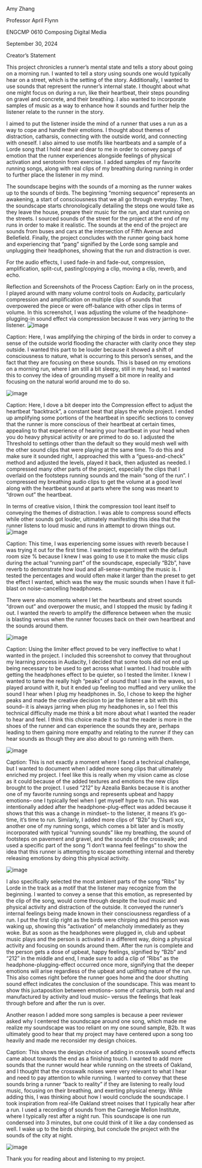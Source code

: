 Amy Zhang

Professor April Flynn

ENGCMP 0610 Composing Digital Media

September 30, 2024

Creator’s Statement

This project chronicles a runner’s mental state and tells a story about going on a morning run. I wanted to tell a story using sounds one would typically hear on a street, which is the setting of the story. Additionally, I wanted to use sounds that represent the runner’s internal state. I thought about what one might focus on during a run, like their heartbeat, their steps pounding on gravel and concrete, and their breathing. I also wanted to incorporate samples of music as a way to enhance how it sounds and further help the listener relate to the runner in the story.

I aimed to put the listener inside the mind of a runner that uses a run as a way to cope and handle their emotions. I thought about themes of distraction, catharsis, connecting with the outside world, and connecting with oneself. I also aimed to use motifs like heartbeats and a sample of a Lorde song that I hold near and dear to me in order to convey pangs of emotion that the runner experiences alongside feelings of physical activation and serotonin from exercise. I added samples of my favorite running songs, along with real clips of my breathing during running in order to further place the listener in my mind.

The soundscape begins with the sounds of a morning as the runner wakes up to the sounds of birds. The beginning “morning sequence” represents an awakening, a start of consciousness that we all go through everyday. Then, the soundscape starts chronologically detailing the steps one would take as they leave the house, prepare their music for the run, and start running on the streets. I sourced sounds of the street for the project at the end of my runs in order to make it realistic. The sounds at the end of the project are sounds from buses and cars at the intersection of Fifth Avenue and Bellefield. Finally, the project concludes with the runner going back home and experiencing that “pang” signified by the Lorde song sample and unplugging their headphones, showing that the run and distraction is over.

For the audio effects, I used fade-in and fade-out, compression, amplification, split-cut, pasting/copying a clip, moving a clip, reverb, and echo.


Reflection and Screenshots of the Process
Caption: Early on in the process, I played around with many volume control tools on Audacity, particularly compression and amplification on multiple clips of sounds that overpowered the piece or were off-balance with other clips in terms of volume. In this screenshot, I was adjusting the volume of the headphone-plugging-in sound effect via compression because it was very jarring to the listener. 
![image](https://i.imgur.com/uW3Bs3l.png)


Caption: Here, I was amplifying the chirping of the birds in order to convey a sense of the outside world flooding the character with clarity once they step outside. I wanted this part to be louder because it showed a shift of consciousness to nature, what is occurring to this person’s senses, and the fact that they are focusing on these sounds. This is based on my emotions on a morning run, where I am still a bit sleepy, still in my head, so I wanted this to convey the idea of grounding myself a bit more in reality and focusing on the natural world around me to do so.

![image](https://i.imgur.com/SboUotj.png)


Caption: Here, I dove a bit deeper into the Compression effect to adjust the heartbeat “backtrack”, a constant beat that plays the whole project. I ended up amplifying some portions of the heartbeat in specific sections to convey that the runner is more conscious of their heartbeat at certain times, appealing to that experience of hearing your heartbeat in your head when you do heavy physical activity or are primed to do so. I adjusted the Threshold to settings other than the default so they would mesh well with the other sound clips that were playing at the same time. To do this and make sure it sounded right, I approached this with a “guess-and-check” method and adjusted the levels, played it back, then adjusted as needed. I compressed many other parts of the project, especially the clips that I overlaid on the footsteps running sounds and the main “song of the run”. I compressed my breathing audio clips to get the volume at a good level along with the heartbeat sound at parts where the song was meant to “drown out” the heartbeat.


In terms of creative vision, I think the compression tool leant itself to conveying the themes of distraction. I was able to compress sound effects while other sounds got louder, ultimately manifesting this idea that the runner listens to loud music and runs in attempt to drown things out. 
![image](https://i.imgur.com/Px4V2bM.png)

Caption: This time, I was experiencing some issues with reverb because I was trying it out for the first time. I wanted to experiment with the default room size % because I knew I was going to use it to make the music clips during the actual “running part” of the soundscape, especially “B2b”, have reverb to demonstrate how loud and all-sense-numbing the music is. I tested the percentages and would often make it larger than the preset to get the effect I wanted, which was the way the music sounds when I have it full-blast on noise-cancelling headphones. 

There were also moments where I let the heartbeats and street sounds “drown out” and overpower the music, and I stopped the music by fading it out. I wanted the reverb to amplify the difference between when the music is blasting versus when the runner focuses back on their own heartbeat and the sounds around them. 

![image](https://i.imgur.com/z2mD7W4.png)

Caption: Using the limiter effect proved to be very ineffective to what I wanted in the project. I included this screenshot to convey that throughout my learning process in Audacity, I decided that some tools did not end up being necessary to be used to get across what I wanted. I had trouble with getting the headphones effect to be quieter, so I tested the limiter. I knew I wanted to tame the really high “peaks” of sound that I saw in the waves, so I played around with it, but it ended up feeling too muffled and very unlike the sound I hear when I plug my headphones in. So, I chose to keep the higher peaks and made the creative decision to jar the listener a bit with this sound– it is always jarring when plug my headphones in, so I feel this technical difficulty made me think a bit more about what I wanted the reader to hear and feel. I think this choice made it so that the reader is more in the shoes of the runner and can experience the sounds they are, perhaps leading to them gaining more empathy and relating to the runner if they can hear sounds as though they are also about to go running with them.

![image](https://i.imgur.com/NAFUOfr.png)


Caption: This is not exactly a moment where I faced a technical challenge, but I wanted to document when I added more song clips that ultimately enriched my project. I feel like this is really when my vision came as close as it could because of the added textures and emotions the new clips brought to the project. I used “212” by Azealia Banks because it is another one of my favorite running songs and represents upbeat and happy emotions– one I typically feel when I get myself hype to run. This was intentionally added after the headphone-plug-effect was added because it shows that this was a change in mindset– to the listener, it means it’s go-time, it’s time to run. Similarly, I added more clips of “B2b” by Charli xcx, another one of my running songs, which comes a bit later and is mostly incorporated with typical “running sounds” like my breathing, the sound of footsteps on pavement and gravel, and the sounds of the crosswalk; and used a specific part of the song “I don’t wanna feel feelings” to show the idea that this runner is attempting to escape something internal and thereby releasing emotions by doing this physical activity. 

![image](https://i.imgur.com/qyHVYpJ.png)

I also specifically selected the most ambient parts of the song “Ribs” by Lorde in the track as a motif that the listener may recognize from the beginning. I wanted to convey a sense that this emotion, as represented by the clip of the song, would come through despite the loud music and physical activity and distraction of the outside. It conveyed the runner’s internal feelings being made known in their consciousness regardless of a run. I put the first clip right as the birds were chirping and this person was waking up, showing this “activation” of melancholy immediately as they woke. But as soon as the headphones were plugged in, club and upbeat music plays and the person is activated in a different way, doing a physical activity and focusing on sounds around them. After the run is complete and the person gets a dose of upbeat, happy feelings, signified by “B2b” and “212” in the middle and end, I made sure to add a clip of “Ribs” as the headphone-plugging-effect occurred once more, signifying that the deeper emotions will arise regardless of the upbeat and uplifting nature of the run. This also comes right before the runner goes home and the door shutting sound effect indicates the conclusion of the soundscape. This was meant to show this juxtaposition between emotions– some of catharsis, both real and manufactured by activity and loud music– versus the feelings that leak through before and after the run is over. 

Another reason I added more song samples is because a peer reviewer asked why I centered the soundscape around one song, which made me realize my soundscape was too reliant on my one sound sample, B2b. It was ultimately good to hear that my project may have centered upon a song too heavily and made me reconsider my design choices. 


Caption: This shows the design choice of adding in crosswalk sound effects came about towards the end as a finishing touch. I wanted to add more sounds that the runner would hear while running on the streets of Oakland, and I thought that the crosswalk noises were very relevant to what I hear and need to pay attention to while running. I wanted to convey that these sounds bring a runner “back to reality” if they are listening to really loud music, focusing on their breathing, and exerting physical energy. While adding this, I was thinking about how I would conclude the soundscape. I took inspiration from real-life Oakland street noises that I typically hear after a run. I used a recording of sounds from the Carnegie Mellon Institute, where I typically rest after a night run. This soundscape is one run condensed into 3 minutes, but one could think of it like a day condensed as well. I wake up to the birds chirping, but conclude the project with the sounds of the city at night. 

![image](https://i.imgur.com/k51Emgn.png)


Thank you for reading about and listening to my project.


